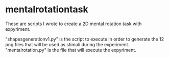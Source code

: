 # mentalrotationtask

These are scripts I wrote to create a 2D mental rotation task with expyriment.

"shapesgenerationv1.py" is the script to execute in order to generate the 12 png files that will be used as stimuli during the experiment.
"mentalrotation.py" is the file that will execute the expyriment.
